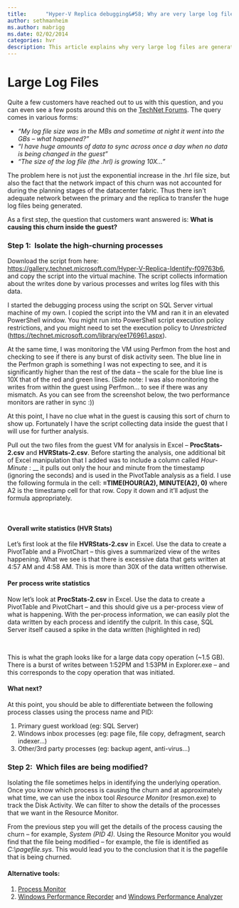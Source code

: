 ```yaml
---
title:      "Hyper-V Replica debugging&#58; Why are very large log files generated?"
author: sethmanheim
ms.author: mabrigg
ms.date: 02/02/2014
categories: hvr
description: This article explains why very large log files are generated and provides resolutions.
---
```

# Large Log Files

Quite a few customers have reached out to us with this question, and you can even see a few posts around this on the [TechNet Forums](https://social.technet.microsoft.com/Forums/windowsserver/en-US/home?forum=winserverhyperv). The query comes in various forms:

  * _“My log file size was in the MBs and sometime at night it went into the GBs – what happened?”_
  * _“I have huge amounts of data to sync across once a day when no data is being changed in the guest”_
  * _“The size of the log file (the .hrl) is growing 10X…”_



The problem here is not just the exponential increase in the .hrl file size, but also the fact that the network impact of this churn was not accounted for during the planning stages of the datacenter fabric. Thus there isn't adequate network between the primary and the replica to transfer the huge log files being generated.

As a first step, the question that customers want answered is: **What is causing this churn inside the guest?**

### Step 1:  Isolate the high-churning processes

Download the script from here: <https://gallery.technet.microsoft.com/Hyper-V-Replica-Identify-f09763b6>, and copy the script into the virtual machine. The script collects information about the writes done by various processes and writes log files with this data. 

I started the debugging process using the script on SQL Server virtual machine of my own. I copied the script into the VM and ran it in an elevated PowerShell window. You might run into PowerShell script execution policy restrictions, and you might need to set the execution policy to _Unrestricted_ (<https://technet.microsoft.com/library/ee176961.aspx>).

<!--[![script running](https://msdnshared.blob.core.windows.net/media/TNBlogsFS/prod.evol.blogs.technet.com/CommunityServer.Blogs.Components.WeblogFiles/00/00/00/50/45/metablogapi/script-running_thumb_6DB81E07.png)](https://msdnshared.blob.core.windows.net/media/TNBlogsFS/prod.evol.blogs.technet.com/CommunityServer.Blogs.Components.WeblogFiles/00/00/00/50/45/metablogapi/script-running_65A0F1B2.png)-->

At the same time, I was monitoring the VM using Perfmon from the host and checking to see if there is any burst of disk activity seen. The blue line in the Perfmon graph is something I was not expecting to see, and it is significantly higher than the rest of the data – the scale for the blue line is 10X that of the red and green lines. (Side note: I was also monitoring the writes from within the guest using Perfmon… to see if there was any mismatch. As you can see from the screenshot below, the two performance monitors are rather in sync :))

<!--[![Perfmon - Host and Guest - Copy](https://msdnshared.blob.core.windows.net/media/TNBlogsFS/prod.evol.blogs.technet.com/CommunityServer.Blogs.Components.WeblogFiles/00/00/00/50/45/metablogapi/Perfmon---Host-and-Guest---Copy_thumb_7C877541.png)](https://msdnshared.blob.core.windows.net/media/TNBlogsFS/prod.evol.blogs.technet.com/CommunityServer.Blogs.Components.WeblogFiles/00/00/00/50/45/metablogapi/Perfmon---Host-and-Guest---Copy_5B05B501.png)-->

At this point, I have no clue what in the guest is causing this sort of churn to show up. Fortunately I have the script collecting data inside the guest that I will use for further analysis.

Pull out the two files from the guest VM for analysis in Excel – **ProcStats-2.csv** and **HVRStats-2.csv**. Before starting the analysis, one additional bit of Excel manipulation that I added was to include a column called _Hour-Minute_ : __ it pulls out only the hour and minute from the timestamp (ignoring the seconds) and is used in the PivotTable analysis as a field. I use the following formula in the cell: **=TIME(HOUR(A2), MINUTE(A2), 0)** where A2 is the timestamp cell for that row. Copy it down and it’ll adjust the formula appropriately.

<!--[![Excel analysis](https://msdnshared.blob.core.windows.net/media/TNBlogsFS/prod.evol.blogs.technet.com/CommunityServer.Blogs.Components.WeblogFiles/00/00/00/50/45/metablogapi/image_thumb_58843556.png)](https://msdnshared.blob.core.windows.net/media/TNBlogsFS/prod.evol.blogs.technet.com/CommunityServer.Blogs.Components.WeblogFiles/00/00/00/50/45/metablogapi/image_0983E604.png)-->

 

#### Overall write statistics (HVR Stats)

Let’s first look at the file **HVRStats-2.csv** in Excel. Use the data to create a PivotTable and a PivotChart – this gives a summarized view of the writes happening. What we see is that there is excessive data that gets written at 4:57 AM and 4:58 AM. This is more than 30X of the data written otherwise.

<!--[![H V R Stats](https://msdnshared.blob.core.windows.net/media/TNBlogsFS/prod.evol.blogs.technet.com/CommunityServer.Blogs.Components.WeblogFiles/00/00/00/50/45/metablogapi/image_thumb_35595B55.png)](https://msdnshared.blob.core.windows.net/media/TNBlogsFS/prod.evol.blogs.technet.com/CommunityServer.Blogs.Components.WeblogFiles/00/00/00/50/45/metablogapi/image_4A484D17.png)-->

#### Per process write statistics

Now let’s look at **ProcStats-2.csv** in Excel. Use the data to create a PivotTable and PivotChart – and this should give us a per-process view of what is happening. With the per-process information, we can easily plot the data written by each process and identify the culprit. In this case, SQL Server itself caused a spike in the data written (highlighted in red)

<!--[![Per process write statistics](https://msdnshared.blob.core.windows.net/media/TNBlogsFS/prod.evol.blogs.technet.com/CommunityServer.Blogs.Components.WeblogFiles/00/00/00/50/45/metablogapi/image_thumb_65A7E21E.png)](https://msdnshared.blob.core.windows.net/media/TNBlogsFS/prod.evol.blogs.technet.com/CommunityServer.Blogs.Components.WeblogFiles/00/00/00/50/45/metablogapi/image_33ADB0E3.png)-->

 

This is what the graph looks like for a large data copy operation (~1.5 GB). There is a burst of writes between 1:52PM and 1:53PM in Explorer.exe – and this corresponds to the copy operation that was initiated. 

<!--[![Large data copy operation graph](https://msdnshared.blob.core.windows.net/media/TNBlogsFS/prod.evol.blogs.technet.com/CommunityServer.Blogs.Components.WeblogFiles/00/00/00/50/45/metablogapi/image_thumb_22DF0A05.png)](https://msdnshared.blob.core.windows.net/media/TNBlogsFS/prod.evol.blogs.technet.com/CommunityServer.Blogs.Components.WeblogFiles/00/00/00/50/45/metablogapi/image_1C95A2C6.png)-->

#### What next?

At this point, you should be able to differentiate between the following process classes using the process name and PID:

  1. Primary guest workload (eg: SQL Server) 
  2. Windows inbox processes (eg: page file, file copy, defragment, search indexer…) 
  3. Other/3rd party processes (eg: backup agent, anti-virus…)



### Step 2:  Which files are being modified?

Isolating the file sometimes helps in identifying the underlying operation. Once you know which process is causing the churn and at approximately what time, we can use the inbox tool _Resource Monitor_ (resmon.exe) to track the Disk Activity. We can filter to show the details of the processes that we want in the Resource Monitor. 

From the previous step you will get the details of the process causing the churn – for example, _System (PID 4)._ Using the Resource Monitor you would find that the file being modified – for example, the file is identified as _C:\pagefile.sys_. This would lead you to the conclusion that it is the pagefile that is being churned. 

<!--[![resmon](https://msdnshared.blob.core.windows.net/media/TNBlogsFS/prod.evol.blogs.technet.com/CommunityServer.Blogs.Components.WeblogFiles/00/00/00/50/45/metablogapi/resmon_thumb_162CE68C.png)](https://msdnshared.blob.core.windows.net/media/TNBlogsFS/prod.evol.blogs.technet.com/CommunityServer.Blogs.Components.WeblogFiles/00/00/00/50/45/metablogapi/resmon_12200809.png)-->


#### Alternative tools:

  1. [Process Monitor](/sysinternals/downloads/procmon)
  2. [Windows Performance Recorder](/previous-versions/windows/it-pro/windows-8.1-and-8/hh448205(v=win.10)) and [Windows Performance Analyzer](/previous-versions/windows/it-pro/windows-8.1-and-8/hh448170(v=win.10)) 

